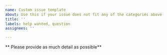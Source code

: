 ```yaml
---
name: Custom issue template
about: Use this if your issue does not fit any of the categories above
title: ''
labels: help wanted, question
assignees: ''

---
```


** Please provide as much detail as possible**
